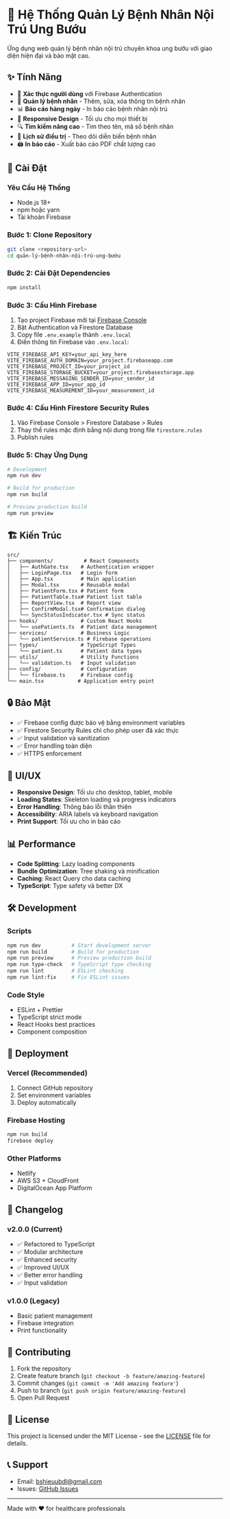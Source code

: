 # 🏥 Hệ Thống Quản Lý Bệnh Nhân Nội Trú Ung Bướu

Ứng dụng web quản lý bệnh nhân nội trú chuyên khoa ung bướu với giao diện hiện đại và bảo mật cao.

## ✨ Tính Năng

- 🔐 **Xác thực người dùng** với Firebase Authentication
- 👥 **Quản lý bệnh nhân** - Thêm, sửa, xóa thông tin bệnh nhân
- 📊 **Báo cáo hàng ngày** - In báo cáo bệnh nhân nội trú
- 📱 **Responsive Design** - Tối ưu cho mọi thiết bị
- 🔍 **Tìm kiếm nâng cao** - Tìm theo tên, mã số bệnh nhân
- 📝 **Lịch sử điều trị** - Theo dõi diễn biến bệnh nhân
- 🖨️ **In báo cáo** - Xuất báo cáo PDF chất lượng cao

## 🚀 Cài Đặt

### Yêu Cầu Hệ Thống
- Node.js 18+ 
- npm hoặc yarn
- Tài khoản Firebase

### Bước 1: Clone Repository
```bash
git clone <repository-url>
cd quản-lý-bệnh-nhân-nội-trú-ung-bướu
```

### Bước 2: Cài Đặt Dependencies
```bash
npm install
```

### Bước 3: Cấu Hình Firebase
1. Tạo project Firebase mới tại [Firebase Console](https://console.firebase.google.com)
2. Bật Authentication và Firestore Database
3. Copy file `.env.example` thành `.env.local`
4. Điền thông tin Firebase vào `.env.local`:

```env
VITE_FIREBASE_API_KEY=your_api_key_here
VITE_FIREBASE_AUTH_DOMAIN=your_project.firebaseapp.com
VITE_FIREBASE_PROJECT_ID=your_project_id
VITE_FIREBASE_STORAGE_BUCKET=your_project.firebasestorage.app
VITE_FIREBASE_MESSAGING_SENDER_ID=your_sender_id
VITE_FIREBASE_APP_ID=your_app_id
VITE_FIREBASE_MEASUREMENT_ID=your_measurement_id
```

### Bước 4: Cấu Hình Firestore Security Rules
1. Vào Firebase Console > Firestore Database > Rules
2. Thay thế rules mặc định bằng nội dung trong file `firestore.rules`
3. Publish rules

### Bước 5: Chạy Ứng Dụng
```bash
# Development
npm run dev

# Build for production
npm run build

# Preview production build
npm run preview
```

## 🏗️ Kiến Trúc

```
src/
├── components/          # React Components
│   ├── AuthGate.tsx    # Authentication wrapper
│   ├── LoginPage.tsx   # Login form
│   ├── App.tsx         # Main application
│   ├── Modal.tsx       # Reusable modal
│   ├── PatientForm.tsx # Patient form
│   ├── PatientTable.tsx# Patient list table
│   ├── ReportView.tsx  # Report view
│   ├── ConfirmModal.tsx# Confirmation dialog
│   └── SyncStatusIndicator.tsx # Sync status
├── hooks/              # Custom React Hooks
│   └── usePatients.ts  # Patient data management
├── services/           # Business Logic
│   └── patientService.ts # Firebase operations
├── types/              # TypeScript Types
│   └── patient.ts      # Patient data types
├── utils/              # Utility Functions
│   └── validation.ts   # Input validation
├── config/             # Configuration
│   └── firebase.ts     # Firebase config
└── main.tsx           # Application entry point
```

## 🔒 Bảo Mật

- ✅ Firebase config được bảo vệ bằng environment variables
- ✅ Firestore Security Rules chỉ cho phép user đã xác thực
- ✅ Input validation và sanitization
- ✅ Error handling toàn diện
- ✅ HTTPS enforcement

## 🎨 UI/UX

- **Responsive Design**: Tối ưu cho desktop, tablet, mobile
- **Loading States**: Skeleton loading và progress indicators
- **Error Handling**: Thông báo lỗi thân thiện
- **Accessibility**: ARIA labels và keyboard navigation
- **Print Support**: Tối ưu cho in báo cáo

## 📊 Performance

- **Code Splitting**: Lazy loading components
- **Bundle Optimization**: Tree shaking và minification
- **Caching**: React Query cho data caching
- **TypeScript**: Type safety và better DX

## 🛠️ Development

### Scripts
```bash
npm run dev          # Start development server
npm run build        # Build for production
npm run preview      # Preview production build
npm run type-check   # TypeScript type checking
npm run lint         # ESLint checking
npm run lint:fix     # Fix ESLint issues
```

### Code Style
- ESLint + Prettier
- TypeScript strict mode
- React Hooks best practices
- Component composition

## 🚀 Deployment

### Vercel (Recommended)
1. Connect GitHub repository
2. Set environment variables
3. Deploy automatically

### Firebase Hosting
```bash
npm run build
firebase deploy
```

### Other Platforms
- Netlify
- AWS S3 + CloudFront
- DigitalOcean App Platform

## 📝 Changelog

### v2.0.0 (Current)
- ✅ Refactored to TypeScript
- ✅ Modular architecture
- ✅ Enhanced security
- ✅ Improved UI/UX
- ✅ Better error handling
- ✅ Input validation

### v1.0.0 (Legacy)
- Basic patient management
- Firebase integration
- Print functionality

## 🤝 Contributing

1. Fork the repository
2. Create feature branch (`git checkout -b feature/amazing-feature`)
3. Commit changes (`git commit -m 'Add amazing feature'`)
4. Push to branch (`git push origin feature/amazing-feature`)
5. Open Pull Request

## 📄 License

This project is licensed under the MIT License - see the [LICENSE](LICENSE) file for details.

## 📞 Support

- Email: bshieuubdl@gmail.com
- Issues: [GitHub Issues](https://github.com/your-repo/issues)

---

Made with ❤️ for healthcare professionals